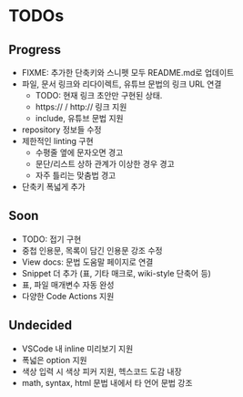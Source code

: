 # TODOs

## Progress

- FIXME: 추가한 단축키와 스니펫 모두 README.md로 업데이트
- 파일, 문서 링크와 리다이렉트, 유튜브 문법의 링크 URL 연결
  - TODO: 현재 링크 초안만 구현된 상태.
  - https:// / http:// 링크 지원
  - include, 유튜브 문법 지원
- repository 정보들 수정
- 제한적인 linting 구현
  - 수평줄 옆에 문자오면 경고
  - 문단/리스트 상하 관계가 이상한 경우 경고
  - 자주 틀리는 맞춤법 경고
- 단축키 폭넓게 추가

## Soon

- TODO: 접기 구현
- 중첩 인용문, 목록이 담긴 인용문 강조 수정
- View docs: 문법 도움말 페이지로 연결
- Snippet 더 추가 (표, 기타 매크로, wiki-style 단축어 등)
- 표, 파일 매개변수 자동 완성
- 다양한 Code Actions 지원

## Undecided

- VSCode 내 inline 미리보기 지원
- 폭넓은 option 지원
- 색상 입력 시 색상 피커 지원, 헥스코드 도감 내장
- math, syntax, html 문법 내에서 타 언어 문법 강조

